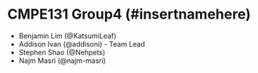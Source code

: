 # CMPE131 Group4 (#insertnamehere)
- Benjamin Lim (@KatsumiLeaf)
- Addison Ivan (@addisoni) - Team Lead
- Stephen Shao (@Nehpets)
- Najm Masri (@najm-masri)
